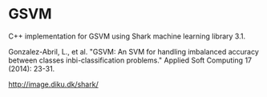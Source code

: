 # GSVM
C++ implementation for GSVM using Shark machine learning library 3.1.

Gonzalez-Abril, L., et al. "GSVM: An SVM for handling imbalanced accuracy between classes inbi-classification problems." Applied Soft Computing 17 (2014): 23-31.

http://image.diku.dk/shark/


